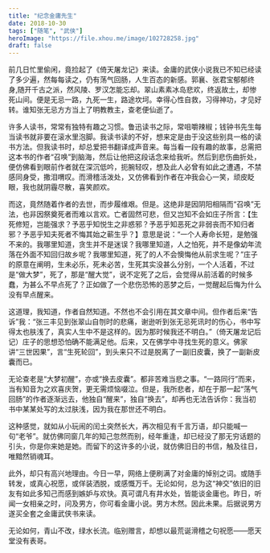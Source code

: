 ```yaml
---
title: "纪念金庸先生"
date: 2018-10-30
tags: ["随笔", "武侠"]
heroImage: "https://file.xhou.me/image/102728258.jpg"
draft: false
---
```


前几日忙里偷闲，竟捡起了《倚天屠龙记》来读。金庸的武侠小说我已不知已经读了多少遍，然每每读之，仍有荡气回肠，人生百态的新感。郭襄、张君宝郁郁终身,随开千古之派，然风陵、罗汉怎能忘却。翠山素素冰岛悲欢，终返故土，却惨死山间。便是无忌一路，九死一生，路途坎坷。幸得心性自救，习得神功，才见好转。谁知张无忌方方当上了明教教主，查老便仙逝了。


许多人读书，常常有独特有趣之习惯。鲁迅读书之际，常咀嚼辣椒；钱钟书先生每当读书就非要在滚水里泡脚。我读书读的不好，想来定是由于没这些别具一格的读书方法。但我读书时，却总爱把书翻译成声音来。每当看一段有趣的故事，总需把这本书的作者“召唤”到脑海，然后让他把这段话念来给我听。然后到悲伤曲折处，便仿佛看到眼前作者就在深沉低吟，扼腕轻叹，想及此人必曾有如此之遭遇，不禁感同身受，撒泪喟叹。而滑稽活泼处，又仿佛看到作者在冲我会心一笑，顽皮眨眼，我也就阴霾尽散，喜笑颜欢。


而这，竟然随着作者的去世，而步履维艰。但是。这绝非是因阴阳相隔而“召唤”无法，也非因祭奠死者而难以言欢。亡者固然可悲，但又岂知不会如庄子所言：【生死修短，岂能强求？予恶乎知悦生之非惑邪？予恶乎知恶死之非弱丧而不知归者邪？予恶乎知夫死者不悔其始之蕲生乎？】意思是说：“一个人寿命长短，是勉强不来的。我哪里知道，贪生并不是迷误？我哪里知道，人之怕死，并不是像幼年流落在外面不知回归故乡呢？我哪里知道，死了的人不会懊悔他从前求生呢？”庄子的原意在阐明，生未必乐，死未必苦，生死其实没甚么分别，一个人活着，不过是“做大梦”，死了，那是“醒大觉”，说不定死了之后，会觉得从前活着的时候多蠢，为甚么不早点死了？正如做了一个悲伤恐怖的恶梦之后，一觉醒起后悔为什么没有早点醒来。


这道理，我知道，作者自然知道。不然也不会引用在其文章中间。但作者后来“告诉”我：“张三丰见到张翠山自刎时的悲痛，谢逊听到张无忌死讯时的伤心，书中写得太也肤浅了，真实人生中不是这样的。因为那时候我还不明白。”（倚天屠龙记后记）庄子的思想恐怕确不能满足他。后来，又在佛学中寻找生死的意义。佛家讲“三世因果”，言“生死轮回”，到头来只不过是脱离了一副旧皮囊，换了一副新皮囊而已。


无论查老是“大梦初醒”，亦或“换去皮囊”。都非苦难当悲之事。“一路同行”而来，当有知音为之欢喜庆贺，更无需烦恼啜泣。但是，我所悲者，却在于那一起“荡气回肠”的作者逐渐远去，他独自“醒来”，独自“换去”，却再也无法告诉你：我当初书中某某处写的太过肤浅，因为我在那世还不明白。

这种感觉，就如从小玩闹的闰土突然长大，再次相见有千言万语，却只能喊一句“老爷”。就仿佛同窗几年的知己忽然而别，经年重逢，却已经没了那无穷话题的引头，你是你来她是她。而留下的这许多的小说，就仿佛旧日的书信，触及往日，唯黯然销魂耳。


此外，却只有高兴地理由。今日一早，网络上便刷满了对金庸的悼别之词。或随手转发，或真心祝愿，或佯装洒脱，或感慨万千。无论如何，总为这“神交”依旧的旧友有如此多知己而感到嫉妒与欢快。真可谓凡有井水处，皆能谈金庸也。昨日，听闻一女相亲之时，问及男方，你可看金庸小说。男方木然。因此未果。后据说男方遂买全套之金庸武侠书来读。


无论如何，青山不改，绿水长流。临别赠言，却想以最荒诞滑稽之句祝愿——愿天堂没有表哥。